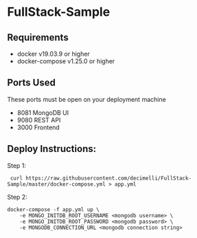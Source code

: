 # FullStack-Sample

## Requirements

- docker v19.03.9 or higher
- docker-compose v1.25.0 or higher

## Ports Used

These ports must be open on your deployment machine
- 8081 MongoDB UI
- 9080 REST API
- 3000 Frontend

## Deploy Instructions:
Step 1:
```
 curl https://raw.githubusercontent.com/decimelli/FullStack-Sample/master/docker-compose.yml > app.yml
```
Step 2:
```
docker-compose -f app.yml up \
    -e MONGO_INITDB_ROOT_USERNAME <mongodb username> \
    -e MONGO_INITDB_ROOT_PASSWORD <mongodb password> \
    -e MONGODB_CONNECTION_URL <mongodb connection string>
```
